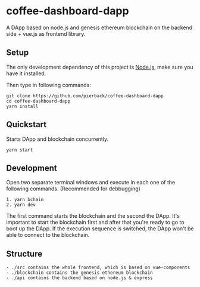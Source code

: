 # coffee-dashboard-dapp

A DApp based on node.js and genesis ethereum blockchain on the backend side + vue.js as frontend library.

## Setup
The only development dependency of this project is [Node.js](https://nodejs.org), make sure you have it installed.

Then type in following commands:

```
git clone https://github.com/pierback/coffee-dashboard-dapp 
cd coffee-dashboard-dapp
yarn install
```

## Quickstart
Starts DApp and blockchain concurrently. 

```
yarn start
```

## Development
Open two separate terminal windows and execute in each one of the following commands. (Recommended for debbugging)

```
1. yarn bchain
2. yarn dev
```
The first command starts the blockchain and the second the DApp. 
It's important to start the blockchain first and after that you're ready to go to boot up the DApp. 
If the execution sequence is switched, the DApp won't be able to connect to the blockchain.

## Structure

```
- ./src contains the whole frontend, which is based on vue-components
- ./blockchain contains the genesis ethereum blockchain
- ./api contains the backend based on node.js & express
```
